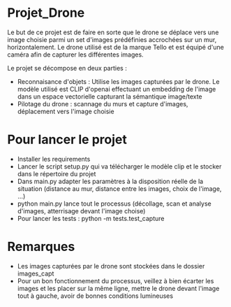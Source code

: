 # Projet_Drone

Le but de ce projet est de faire en sorte que le drone se déplace vers une image choisie parmi un set d'images prédéfinies accrochées sur un mur, horizontalement. Le drone utilisé est de la marque Tello et est équipé d'une caméra afin de capturer les différentes images.

Le projet se décompose en deux parties :
- Reconnaisance d'objets : Utilise les images capturées par le drone. Le modèle utilisé est CLIP d'openai effectuant un embedding de l'image dans un espace vectorielle capturant la sémantique image/texte
- Pilotage du drone : scannage du murs et capture d'images, déplacement vers l'image choisie

# Pour lancer le projet

- Installer les requirements
- Lancer le script setup.py qui va télécharger le modèle clip et le stocker dans le répertoire du projet
- Dans main.py adapter les paramètres à la disposition réelle de la situation (distance au mur, distance entre les images, choix de l'image, ...)
- python main.py lance tout le processus (décollage, scan et analyse d'images, atterrisage devant l'image choise)
- Pour lancer les tests : python -m tests.test_capture

# Remarques

- Les images capturées par le drone sont stockées dans le dossier images_capt
- Pour un bon fonctionnement du processus, veillez à bien écarter les images et les placer sur la même ligne, mettre le drone devant l'image tout à gauche, avoir de bonnes conditions lumineuses  